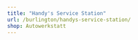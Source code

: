 ```yaml
---
title: "Handy's Service Station"
url: /burlington/handys-service-station/
shop: Autowerkstatt
---
```

